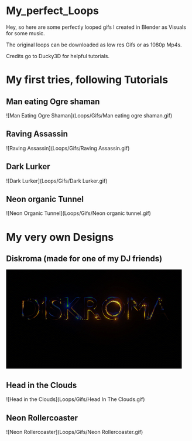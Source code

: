 # My_perfect_Loops
Hey, so here are some perfectly looped gifs I created in Blender as Visuals for some music. 

The original loops can be downloaded as low res Gifs or as 1080p Mp4s.

Credits go to Ducky3D for helpful tutorials.

# My first tries, following Tutorials

## Man eating Ogre shaman
![Man Eating Ogre Shaman](Loops/Gifs/Man eating ogre shaman.gif)
## Raving Assassin
![Raving Assassin](Loops/Gifs/Raving Assassin.gif)
## Dark Lurker
![Dark Lurker](Loops/Gifs/Dark Lurker.gif)
## Neon organic Tunnel
![Neon Organic Tunnel](Loops/Gifs/Neon organic tunnel.gif)
# My very own Designs

## Diskroma (made for one of my DJ friends)
![Diskroma](Loops/Gifs/Diskroma.gif)
## Head in the Clouds
![Head in the Clouds](Loops/Gifs/Head In The Clouds.gif)
## Neon Rollercoaster
![Neon Rollercoaster](Loops/Gifs/Neon Rollercoaster.gif)
